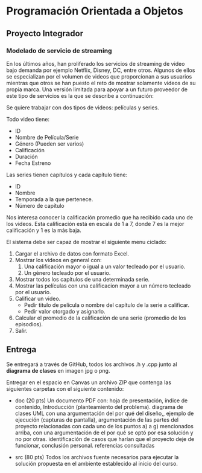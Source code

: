 # Programación Orientada a Objetos 
## Proyecto Integrador

### Modelado de servicio de streaming

En los últimos años, han proliferado los servicios de streaming de video bajo demanda por ejemplo Netflix, Disney, DC, entre otros. Algunos de ellos se especializan por el volumen de videos que proporcionan a sus usuarios mientras que otros se han puesto el reto de mostrar solamente videos de su propia marca. Una versión limitada para apoyar a un futuro proveedor de este tipo de servicios es la que se describe a continuación:

Se quiere trabajar con dos tipos de videos: películas y series. 

Todo video tiene:

- ID
- Nombre de Película/Serie
- Género (Pueden ser varios)
- Calificación
- Duración 
- Fecha Estreno

Las series tienen capítulos y cada capítulo tiene:

- ID
- Nombre
- Temporada a la que pertenece.
- Número de capítulo

Nos interesa conocer la calificación promedio que ha recibido cada uno de los videos. Esta calificación está en escala de 1 a 7, donde 7 es la mejor calificación y 1 es la más baja.

El sistema debe ser capaz de mostrar el siguiente menu ciclado:

1. Cargar el archivo de datos con formato Excel.
2. Mostrar los videos en general con:
   1.  Una calificación mayor o igual a un valor tecleado por el usuario. 
   2.  Un género tecleado por el usuario.
3. Mostrar todos los capítulos de una determinada serie.
4. Mostrar las películas con una calificacion mayor a un número tecleado por el usuario.
5. Calificar un video.
   - Pedir titulo de película o nombre del capítulo de la serie a calificar.
   - Pedir valor otorgado y asignarlo.
6. Calcular el promedio de la calificación de una serie (promedio de los episodios).
7. Salir.


## Entrega

Se entregará a través de GitHub, todos los archivos .h y .cpp  junto al **diagrama de clases** en imagen jpg o png.

Entregar en el espacio en Canvas un archivo ZIP que contenga las siguientes carpetas con el siguiente contenido:

- doc       (20 pts)
      Un documento PDF con:
        hoja de presentación,
        índice de contenido,
        Introducción (planteamiento del problema).
        diagrama de clases UML con una argumentación del por qué del diseño,,
        ejemplo de ejecución (capturas de pantalla),
        argumentación de las partes del proyecto relacionadas con cada uno de los puntos a) a g) mencionados arriba, con una argumentación de el por qué se optó por esa solución y no por otras.
        identificación de casos que harían que el proyecto deje de funcionar,
        conclusión personal.
        referencias consultadas

- src       (80 pts)
         Todos los archivos fuente necesarios para ejecutar la solución propuesta en el ambiente establecido al inicio del curso.
